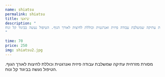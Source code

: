 ```yaml
---
name: shiatsu
permalink: shiatsu
title: שיאצו
description: "
מסורת מזרחית עתיקה שמשלבת עבודה פיזית ואנרגטית וכוללת לחיצות לאורך הגוף. הטיפול נעשה בביגוד קל ונוח.
"

time: 70
price: 250
img: shiatsu2.jpg
---
```

מסורת מזרחית עתיקה שמשלבת עבודה פיזית ואנרגטית וכוללת לחיצות לאורך הגוף. הטיפול נעשה בביגוד קל ונוח.


